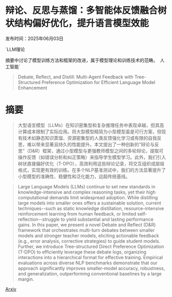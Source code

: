 # 辩论、反思与蒸馏：多智能体反馈融合树状结构偏好优化，提升语言模型效能

发布时间：2025年06月03日

`LLM理论

摘要中讨论了模型训练方法和框架的改进，属于模型理论和训练技术的范畴。` `人工智能`

> Debate, Reflect, and Distill: Multi-Agent Feedback with Tree-Structured Preference Optimization for Efficient Language Model Enhancement

# 摘要

> 大型语言模型（LLMs）在知识密集型和复杂推理任务中表现卓越，但其高计算成本限制了实际应用。将大型模型精简为小型模型虽是可行方案，但现有技术如静态知识蒸馏、资源密集型的人类反馈强化学习或有限的自我反思，难以带来显著且持久的性能提升。本文提出了一种创新的“辩论与反思”（D&R）框架，通过小型模型与更强教师模型之间的多轮辩论，提取可操作反馈（如错误分析和纠正策略）来指导学生模型学习。此外，我们引入树状直接偏好优化（T-DPO），高效利用这些辩论记录，将交互组织成层级格式，实现更有效的训练。在多个NLP基准测试中，我们的方法显著提升了小型模型的准确性、稳健性和泛化能力，远超传统基线。

> Large Language Models (LLMs) continue to set new standards in knowledge-intensive and complex reasoning tasks, yet their high computational demands limit widespread adoption. While distilling large models into smaller ones offers a sustainable solution, current techniques--such as static knowledge distillation, resource-intensive reinforcement learning from human feedback, or limited self-reflection--struggle to yield substantial and lasting performance gains. In this paper, we present a novel Debate and Reflect (D&R) framework that orchestrates multi-turn debates between smaller models and stronger teacher models, eliciting actionable feedback (e.g., error analysis, corrective strategies) to guide student models. Further, we introduce Tree-structured Direct Preference Optimization (T-DPO) to efficiently leverage these debate logs, organizing interactions into a hierarchical format for effective training. Empirical evaluations across diverse NLP benchmarks demonstrate that our approach significantly improves smaller-model accuracy, robustness, and generalization, outperforming conventional baselines by a large margin.

[Arxiv](https://arxiv.org/abs/2506.03541)